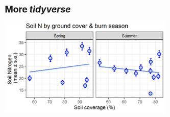# More *tidyverse* 


![alt text](https://github.com/devanmcg/IntroRangeR/blob/master/06_MoreTidyverse/AssignmentGraph-1.png)
